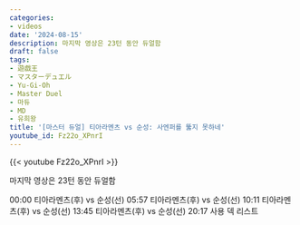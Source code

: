 ```yaml
---
categories:
- videos
date: '2024-08-15'
description: 마지막 영상은 23턴 동안 듀얼함
draft: false
tags:
- 遊戯王
- マスターデュエル
- Yu-Gi-Oh
- Master Duel
- 마듀
- MD
- 유희왕
title: '[마스터 듀얼] 티아라멘츠 vs 순성: 사엔퍼를 뚫지 못하네'
youtube_id: Fz22o_XPnrI
---
```



{{< youtube Fz22o_XPnrI >}}

마지막 영상은 23턴 동안 듀얼함

00:00 티아라멘츠(후) vs 순성(선)
05:57 티아라멘츠(후) vs 순성(선)
10:11 티아라멘츠(후) vs 순성(선)
13:45 티아라멘츠(후) vs 순성(선)
20:17 사용 덱 리스트